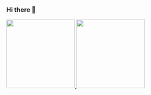 ### Hi there 👋

<div>
  <a href="https://github.com/t-rodriuges">
    <img height="180em" src="https://github-readme-stats.vercel.app/api?username=t-rodrigues&show_icons=true&theme=omni&include_all_commits=true&count_private=true"/>
    <img height="180em" src="https://github-readme-stats.vercel.app/api/top-langs/?username=t-rodrigues&layout=compact&langs_count=7&theme=omni"/>
</div>
